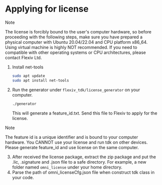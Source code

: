 # Applying for license
> [!NOTE]
> The license is forcibly bound to the user's computer hardware, so before proceeding with the following steps, make sure you have prepared a physical computer with Ubuntu 20.04/22.04 and CPU platform x86_64. Using virtual machine is highly NOT recommended. If you need to compatible with other operating systems or CPU architectures, please contact Flexiv Ltd.
 
1. Install net-tools
   ```bash
   sudo apt update
   sudo apt install net-tools
   ```
2. Run the generator under ``flexiv_tdk/license_generator`` on your computer.
   ```bash
   ./generator
   ```
   This will generate a feature_id.txt. Send this file to Flexiv to apply for the license.

> [!NOTE]
> The feature id is a unique identifier and is bound to your computer hardware. You CANNOT use your license and run tdk on other devices. Please generate feature_id and use license on the same computer.
3. After received the license package, extract the zip package and put the .lic, .signature and .json file to a safe directory. For example, a new folder named ``omni_license`` under your home directory.
4. Parse the path of omni_licenseCfg.json file when construct tdk class in your code.